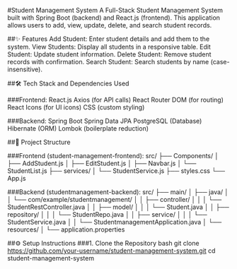 #Student Management System
A Full-Stack Student Management System built with Spring Boot (backend) and React.js (frontend). This application allows users to add, view, update, delete, and search student records.

##✨ Features
Add Student: Enter student details and add them to the system.
View Students: Display all students in a responsive table.
Edit Student: Update student information.
Delete Student: Remove student records with confirmation.
Search Student: Search students by name (case-insensitive).

##🛠️ Tech Stack and Dependencies Used

###Frontend:
React.js
Axios (for API calls)
React Router DOM (for routing)
React Icons (for UI icons)
CSS (custom styling)

###Backend:
Spring Boot
Spring Data JPA
PostgreSQL (Database)
Hibernate (ORM)
Lombok (boilerplate reduction)

##📂 Project Structure

###Frontend (student-management-frontend):
src/
├── Components/
│   ├── AddStudent.js
│   ├── EditStudent.js
│   ├── Navbar.js
│   └── StudentList.js
├── services/
│   └── StudentService.js
├── styles.css
└── App.js

###Backend (studentmanagement-backend):
src/
├── main/
│   ├── java/
│   │   └── com/example/studentmanagement/
│   │       ├── controller/
│   │       │   └── StudentRestController.java
│   │       ├── model/
│   │       │   └── Student.java
│   │       ├── repository/
│   │       │   └── StudentRepo.java
│   │       ├── service/
│   │       │   └── StudentService.java
│   │       └── StudentmanagementApplication.java
│   └── resources/
│       └── application.properties

##⚙️ Setup Instructions
###1. Clone the Repository
bash
git clone https://github.com/your-username/student-management-system.git
cd student-management-system